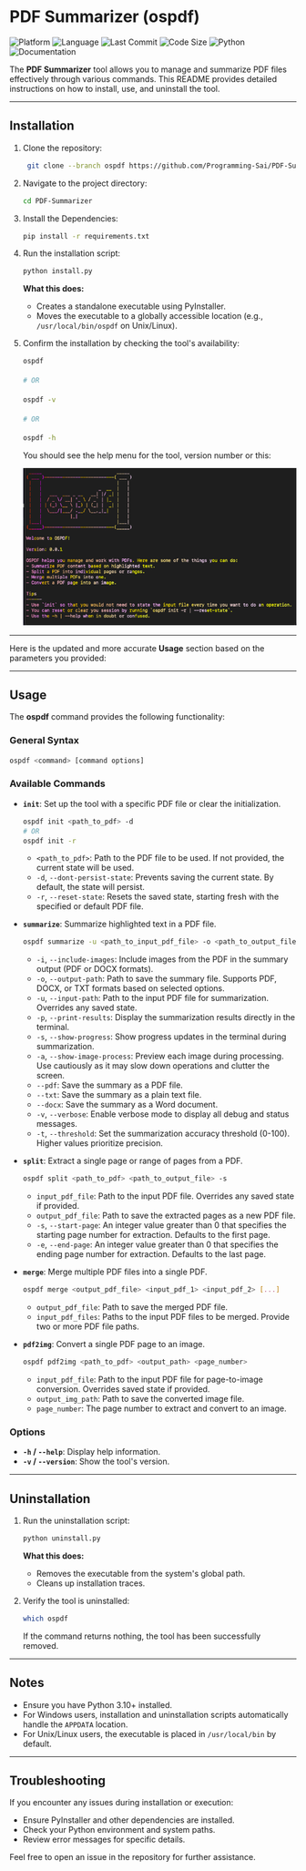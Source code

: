 # PDF Summarizer (ospdf)

![Platform](https://img.shields.io/badge/platform-%20Windows%2C%20Linux%2C%20macOS-blue) ![Language](https://img.shields.io/badge/language-Python-blue) ![Last Commit](https://img.shields.io/github/last-commit/Programming-Sai/PDF-Summarizer) ![Code Size](https://img.shields.io/github/languages/code-size/Programming-Sai/PDF-Summarizer) ![Python](https://img.shields.io/badge/python-%3E%3D%203.6-green) ![Documentation](https://img.shields.io/badge/Docs-%20Yes-brightgreen)

The **PDF Summarizer** tool allows you to manage and summarize PDF files effectively through various commands. This README provides detailed instructions on how to install, use, and uninstall the tool.

---

## Installation

1. Clone the repository:

   ```bash
    git clone --branch ospdf https://github.com/Programming-Sai/PDF-Summarizer.git
   ```

2. Navigate to the project directory:

   ```bash
   cd PDF-Summarizer
   ```

3. Install the Dependencies:

   ```bash
   pip install -r requirements.txt
   ```

4. Run the installation script:

   ```bash
   python install.py
   ```

   **What this does:**

   - Creates a standalone executable using PyInstaller.
   - Moves the executable to a globally accessible location (e.g., `/usr/local/bin/ospdf` on Unix/Linux).

5. Confirm the installation by checking the tool's availability:

   ```bash
   ospdf

   # OR

   ospdf -v

   # OR

   ospdf -h
   ```

   You should see the help menu for the tool, version number or this:

   ![Home](/Home.png)

---

Here is the updated and more accurate **Usage** section based on the parameters you provided:

---

## Usage

The **ospdf** command provides the following functionality:

### General Syntax

```bash
ospdf <command> [command options]
```

### Available Commands

- **`init`**: Set up the tool with a specific PDF file or clear the initialization.

  ```bash
  ospdf init <path_to_pdf> -d
  # OR
  ospdf init -r
  ```

  - `<path_to_pdf>`: Path to the PDF file to be used. If not provided, the current state will be used.
  - `-d`, `--dont-persist-state`: Prevents saving the current state. By default, the state will persist.
  - `-r`, `--reset-state`: Resets the saved state, starting fresh with the specified or default PDF file.

- **`summarize`**: Summarize highlighted text in a PDF file.

  ```bash
  ospdf summarize -u <path_to_input_pdf_file> -o <path_to_output_file> -i -p -a -s --pdf --docx --txt -v -t
  ```

  - `-i`, `--include-images`: Include images from the PDF in the summary output (PDF or DOCX formats).
  - `-o`, `--output-path`: Path to save the summary file. Supports PDF, DOCX, or TXT formats based on selected options.
  - `-u`, `--input-path`: Path to the input PDF file for summarization. Overrides any saved state.
  - `-p`, `--print-results`: Display the summarization results directly in the terminal.
  - `-s`, `--show-progress`: Show progress updates in the terminal during summarization.
  - `-a`, `--show-image-process`: Preview each image during processing. Use cautiously as it may slow down operations and clutter the screen.
  - `--pdf`: Save the summary as a PDF file.
  - `--txt`: Save the summary as a plain text file.
  - `--docx`: Save the summary as a Word document.
  - `-v`, `--verbose`: Enable verbose mode to display all debug and status messages.
  - `-t`, `--threshold`: Set the summarization accuracy threshold (0-100). Higher values prioritize precision.

- **`split`**: Extract a single page or range of pages from a PDF.

  ```bash
  ospdf split <path_to_pdf> <path_to_output_file> -s
  ```

  - `input_pdf_file`: Path to the input PDF file. Overrides any saved state if provided.
  - `output_pdf_file`: Path to save the extracted pages as a new PDF file.
  - `-s`, `--start-page`: An integer value greater than 0 that specifies the starting page number for extraction. Defaults to the first page.
  - `-e`, `--end-page`: An integer value greater than 0 that specifies the ending page number for extraction. Defaults to the last page.

- **`merge`**: Merge multiple PDF files into a single PDF.

  ```bash
  ospdf merge <output_pdf_file> <input_pdf_1> <input_pdf_2> [...]
  ```

  - `output_pdf_file`: Path to save the merged PDF file.
  - `input_pdf_files`: Paths to the input PDF files to be merged. Provide two or more PDF file paths.

- **`pdf2img`**: Convert a single PDF page to an image.

  ```bash
  ospdf pdf2img <path_to_pdf> <output_path> <page_number>
  ```

  - `input_pdf_file`: Path to the input PDF file for page-to-image conversion. Overrides saved state if provided.
  - `output_img_path`: Path to save the converted image file.
  - `page_number`: The page number to extract and convert to an image.

### Options

- **`-h` / `--help`**: Display help information.
- **`-v` / `--version`**: Show the tool's version.

---

## Uninstallation

1. Run the uninstallation script:

   ```bash
   python uninstall.py
   ```

   **What this does:**

   - Removes the executable from the system's global path.
   - Cleans up installation traces.

2. Verify the tool is uninstalled:
   ```bash
   which ospdf
   ```
   If the command returns nothing, the tool has been successfully removed.

---

## Notes

- Ensure you have Python 3.10+ installed.
- For Windows users, installation and uninstallation scripts automatically handle the `APPDATA` location.
- For Unix/Linux users, the executable is placed in `/usr/local/bin` by default.

---

## Troubleshooting

If you encounter any issues during installation or execution:

- Ensure PyInstaller and other dependencies are installed.
- Check your Python environment and system paths.
- Review error messages for specific details.

Feel free to open an issue in the repository for further assistance.
